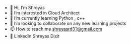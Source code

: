 - 👋 Hi, I’m Shreyas
- 👀 I’m interested in Cloud Architect 
- 🌱 I’m currently learning Python , c++
- 💞️ I’m looking to collaborate on any new learning projects
- 📫 How to reach me shreyasrd31@gmail.com
- 🔗 LinkedIn Shreyas Dixit

<!---
SRDdev/SRDdev is a ✨ special ✨ repository because its `README.md` (this file) appears on your GitHub profile.
You can click the Preview link to take a look at your changes.
--->
